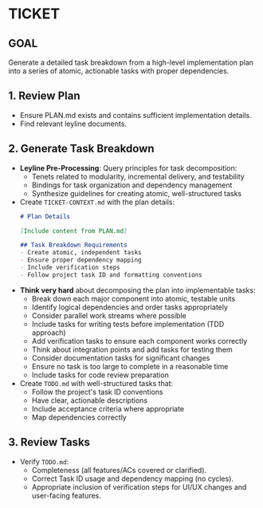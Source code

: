 # TICKET

## GOAL
Generate a detailed task breakdown from a high-level implementation plan into a series of atomic, actionable tasks with proper dependencies.

## 1. Review Plan
- Ensure PLAN.md exists and contains sufficient implementation details.
- Find relevant leyline documents.

## 2. Generate Task Breakdown
- **Leyline Pre-Processing**: Query principles for task decomposition:
  - Tenets related to modularity, incremental delivery, and testability
  - Bindings for task organization and dependency management
  - Synthesize guidelines for creating atomic, well-structured tasks
- Create `TICKET-CONTEXT.md` with the plan details:
  ```markdown
  # Plan Details
  
  [Include content from PLAN.md]
  
  ## Task Breakdown Requirements
  - Create atomic, independent tasks
  - Ensure proper dependency mapping
  - Include verification steps
  - Follow project task ID and formatting conventions
  ```
- **Think very hard** about decomposing the plan into implementable tasks:
    - Break down each major component into atomic, testable units
    - Identify logical dependencies and order tasks appropriately
    - Consider parallel work streams where possible
    - Include tasks for writing tests before implementation (TDD approach)
    - Add verification tasks to ensure each component works correctly
    - Think about integration points and add tasks for testing them
    - Consider documentation tasks for significant changes
    - Ensure no task is too large to complete in a reasonable time
    - Include tasks for code review preparation
- Create `TODO.md` with well-structured tasks that:
    - Follow the project's task ID conventions
    - Have clear, actionable descriptions
    - Include acceptance criteria where appropriate
    - Map dependencies correctly

## 3. Review Tasks
- Verify `TODO.md`:
    - Completeness (all features/ACs covered or clarified).
    - Correct Task ID usage and dependency mapping (no cycles).
    - Appropriate inclusion of verification steps for UI/UX changes and user-facing features.
